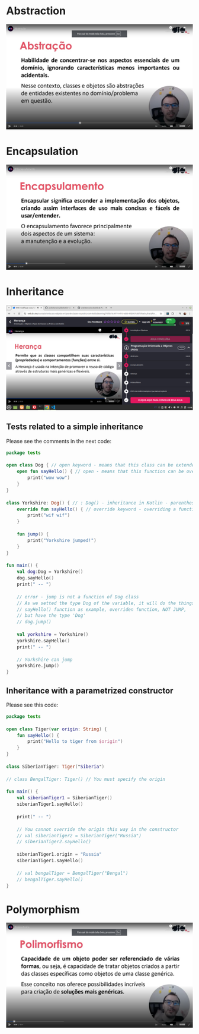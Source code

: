 # Abstraction

![abstraction](images/abstraction.png)


# Encapsulation

![abstraction](images/encapsulation.png)


# Inheritance

![inheritance](images/inheritance.png)


## Tests related to a simple inheritance

Please see the comments in the next code:

```kotlin
package tests

open class Dog { // open keyword - means that this class can be extended
    open fun sayHello() { // open - means that this function can be overridden
        print("wow wow")
    }
}

class Yorkshire: Dog() { // : Dog() - inheritance in Kotlin - parenthesis must be used
    override fun sayHello() { // override keyword - overriding a function
        print("wif wif")
    }

    fun jump() {
        print("Yorkshire jumped!")
    }
}

fun main() {
    val dog:Dog = Yorkshire()
    dog.sayHello()
    print(" -- ")
    
    // error - jump is not a function of Dog class
    // As we setted the type Dog of the variable, it will do the things as a Yorkshire, 
    // sayHello() function as example, overriden function, NOT JUMP,
    // but have the type 'Dog'
    // dog.jump() 

    val yorkshire = Yorkshire()
    yorkshire.sayHello()
    print(" -- ")

    // Yorkshire can jump
    yorkshire.jump()
}
```

## Inheritance with a parametrized constructor

Please see this code:

```kotlin
package tests

open class Tiger(var origin: String) {
    fun sayHello() {
        print("Hello to tiger from $origin")
    }
}

class SiberianTiger: Tiger("Siberia")

// class BengalTiger: Tiger() // You must specify the origin

fun main() {
    val siberianTiger1 = SiberianTiger()
    siberianTiger1.sayHello()

    print(" -- ")

    // You cannot override the origin this way in the constructor
    // val siberianTiger2 = SiberianTiger("Russia")
    // siberianTiger2.sayHello()

    siberianTiger1.origin = "Russia"
    siberianTiger1.sayHello()

    // val bengalTiger = BengalTiger("Bengal")
    // bengalTiger.sayHello()
}
```

# Polymorphism

![polymorphism](images/polymorphism.png)